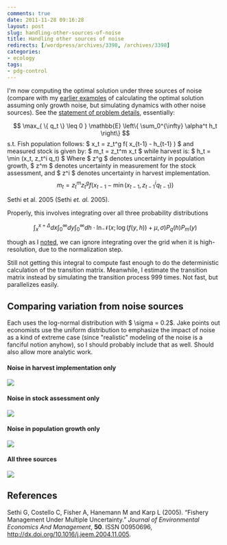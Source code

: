 ```yaml
---
comments: true
date: 2011-11-28 09:16:28
layout: post
slug: handling-other-sources-of-noise
title: Handling other sources of noise
redirects: [/wordpress/archives/3398, /archives/3398]
categories:
- ecology
tags:
- pdg-control
---
```



I'm now computing the optimal solution under three sources of noise (compare with my [earlier examples](http://www.carlboettiger.info/archives/3296) of calculating the optimal solution assuming only growth noise, but simulating dynamics with other noise sources).  See the [statement of problem details](http://www.carlboettiger.info/archives/3313), essentially:


$$ \max_{ \{ q_t \} \leq 0 }  \mathbb{E} \left\{ \sum_0^{\infty} \alpha^t h_t \right\}  $$
s.t. 
Fish population follows: $ x_t = z_t^g f( x_{t-1} - h_{t-1} ) $
and measured stock is given by: $ m_t = z_t^m x_t $
while harvest is: $ h_t = \min (x_t, z_t^i q_t) $
Where $ z^g $ denotes uncertainty in population growth, $ z^m $ denotes uncertainty in measurement for the stock assessment, and $ z^i $ denotes uncertainty in harvest implementation.
$$ m_t = z_t^m z_t^g f\left( x_{t-1} - \min(x_{t-1}, z_{t-1}^i q_{t-1})  \right) $$

 Sethi et al. 2005 (Sethi _et. al._ 2005).  


Properly, this involves integrating over all three probability distributions

$$ \int_x^{x+\Delta} dx \int_0^{\infty}dy \int_0^{\infty} dh\cdot \ln\mathcal{N}(x; \log(f(y,h)) + \mu, \sigma) P_q(h) P_m(y) $$

though as I [noted](http://www.carlboettiger.info/archives/3325), we can ignore integrating over the grid when it is high-resolution, due to the normalization step.  

Still not getting this integral to compute fast enough to do the deterministic calculation of the transition matrix. Meanwhile, I estimate the transition matrix instead by simulating the transition process 999 times.  Not fast, but parallelizes easily. 




##  Comparing variation from noise sources 


Each uses the log-normal distribution with $ \sigma = 0.2$.  Jake points out economists use the uniform distribution to emphasize the impact of noise as a kind of extreme case (since "realistic" modeling of the noise is a fanciful notion anyhow), so I should probably include that as well. Should also allow more analytic work.  



####  Noise in harvest implementation only 



![]( http://farm8.staticflickr.com/7149/6387500545_eb5e518dd4_o.png )




####  Noise in stock assessment only 



![]( http://farm7.staticflickr.com/6232/6387500079_071c824b52_o.png )




#### Noise in population growth only 



![]( http://farm8.staticflickr.com/7013/6387499699_b477b6aa11_o.png )




####  All three sources 



![]( http://farm8.staticflickr.com/7015/6387499095_cf513cf0df_o.png )

## References

<p>Sethi G, Costello C, Fisher A, Hanemann M and Karp L (2005).
&ldquo;Fishery Management Under Multiple Uncertainty.&rdquo;
<EM>Journal of Environmental Economics And Management</EM>, <B>50</B>.
ISSN 00950696, <a href="http://dx.doi.org/10.1016/j.jeem.2004.11.005">http://dx.doi.org/10.1016/j.jeem.2004.11.005</a>.
